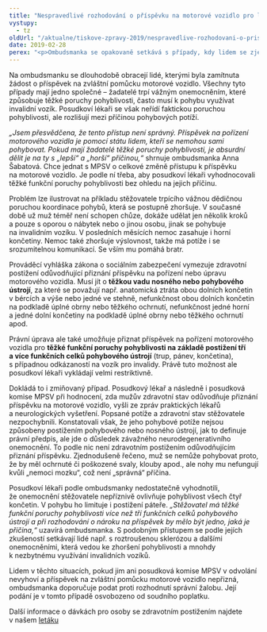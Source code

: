 ```yaml
---
title: "Nespravedlivé rozhodování o příspěvku na motorové vozidlo pro lidi s postižením"
vystupy:
  - tz
oldUrl: "/aktualne/tiskove-zpravy-2019/nespravedlive-rozhodovani-o-prispevku-na-motorove-vozidlo-pro-lidi-s-postizenim"
date: 2019-02-28
perex: "<p>Ombudsmanka se opakovaně setkává s případy, kdy lidem se zjevnými těžkými poruchami pohyblivosti není přiznán příspěvek na pořízení motorového vozidla s odůvodněním, že jejich pohybové potíže jsou projevem jiného onemocnění, nikoli přímou vadou pohybového ústrojí. Takový výklad považuje ombudsmanka za příliš restriktivní. Chce jednat s MPSV o změně náhledu na smysl a účel příspěvku na motorové vozidlo.</p>"
---
```


<!-- imported from the old website -->

<p>Na ombudsmanku se dlouhodobě obracejí lidé, kterými byla zamítnuta žádost o příspěvek na zvláštní pomůcku motorové vozidlo. Všechny tyto případy mají jedno společné – žadatelé trpí vážným onemocněním, které způsobuje těžké poruchy pohyblivosti, často musí k pohybu využívat invalidní vozík. Posudkoví lékaři se však neřídí faktickou poruchou pohyblivosti, ale rozlišují mezi příčinou pohybových potíží.</p> <p><i>„Jsem přesvědčena, že tento přístup není správný. Příspěvek na pořízení motorového vozidla je pomocí státu lidem, kteří se nemohou sami pohybovat. Pokud mají žadatelé těžké poruchy pohyblivosti, je absurdní dělit je na ty s „lepší“ a „horší“ příčinou,“</i> shrnuje ombudsmanka Anna Šabatová. Chce jednat s MPSV o celkové změně přístupu k příspěvku na motorové vozidlo. Je podle ní třeba, aby posudkoví lékaři vyhodnocovali těžké funkční poruchy pohyblivosti bez ohledu na jejich příčinu.</p> <p>Problém lze ilustrovat na příkladu stěžovatele trpícího vážnou dědičnou poruchou koordinace pohybů, která se postupně zhoršuje. V současné době už muž téměř není schopen chůze, dokáže udělat jen několik kroků a pouze s oporou o nábytek nebo o jinou osobu, jinak se pohybuje na invalidním vozíku. V posledních měsících nemoc zasahuje i horní končetiny. Nemoc také zhoršuje výslovnost, takže má potíže i se srozumitelnou komunikací. Se vším mu pomáhá bratr.</p> <p>Prováděcí vyhláška zákona o sociálním zabezpečení vymezuje zdravotní postižení odůvodňující přiznání příspěvku na pořízení nebo úpravu motorového vozidla. Musí jít o <b>těžkou vadu nosného nebo pohybového ústrojí</b>, za které se považují např. anatomická ztráta obou dolních končetin v bércích a výše nebo jedné ve stehně, nefunkčnost obou dolních končetin na podkladě úplné obrny nebo těžkého ochrnutí, nefunkčnost jedné horní a jedné dolní končetiny na podkladě úplné obrny nebo těžkého ochrnutí apod.</p> <p>Právní úprava ale také umožňuje přiznat příspěvek na pořízení motorového vozidla pro <b>těžké funkční poruchy pohyblivosti na základě postižení tří a více funkčních celků pohybového ústrojí</b> (trup, pánev, končetina), s případnou odkázaností na vozík pro invalidy. Právě tuto možnost ale posudkoví lékaři vykládají velmi restriktivně. </p> <p>Dokládá to i zmiňovaný případ. Posudkový lékař a následně i posudková komise MPSV při hodnocení, zda mužův zdravotní stav odůvodňuje přiznání příspěvku na motorové vozidlo, vyšli ze zpráv praktických lékařů a neurologických vyšetření. Popsané potíže a zdravotní stav stěžovatele nezpochybnili. Konstatovali však, že jeho pohybové potíže nejsou způsobeny postižením pohybového nebo nosného ústrojí, jak to definuje právní předpis, ale jde o důsledek závažného neurodegenerativního onemocnění. To podle nic není zdravotním postižením odůvodňujícím přiznání příspěvku. Zjednodušeně řečeno, muž se nemůže pohybovat proto, že by měl ochrnuté či poškozené svaly, klouby apod., ale nohy mu nefungují kvůli „nemoci mozku“, což není „správná“ příčina.</p> <p>Posudkoví lékaři podle ombudsmanky nedostatečně vyhodnotili, že onemocnění stěžovatele nepříznivě ovlivňuje pohyblivost všech čtyř končetin. V pohybu ho limituje i postižení páteře. <i>„Stěžovatel má těžké funkční poruchy pohyblivosti více než tří funkčních celků pohybového ústrojí a při rozhodování o nároku na příspěvek by mělo být jedno, jaká je příčina,“</i> uzavírá ombudsmanka. S podobným přístupem se podle jejích zkušeností setkávají lidé např. s roztroušenou sklerózou a dalšími onemocněními, která vedou ke zhoršení pohyblivosti a mnohdy k nezbytnému využívání invalidních vozíků.</p> <p>Lidem v těchto situacích, pokud jim ani posudková komise MPSV v odvolání nevyhoví a příspěvek na zvláštní pomůcku motorové vozidlo nepřizná, ombudsmanka doporučuje podat proti rozhodnutí správní žalobu. Její podání je v tomto případě osvobozeno od soudního poplatku.</p><p>Další informace o dávkách pro osoby se zdravotním postižením najdete v našem <a href="/uploads-import/Letaky/Davky-pro-osoby-se-zdravotnim-postizenim.pdf" target="_blank">letáku</a></p>
